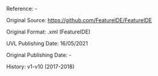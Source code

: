Reference: -

Original Source: https://github.com/FeatureIDE/FeatureIDE

Original Format: .xml (FeatureIDE)

UVL Publishing Date: 16/05/2021

Original Publishing Date: -

History: v1-v10 (2017-2018)
